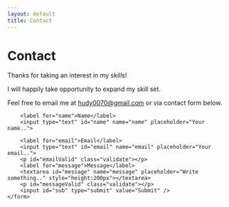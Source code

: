 ```yaml
---
layout: default
title: Contact
---
```

# Contact
<div class="container">
    <p>Thanks for taking an interest in my skills!</p>
    <p>I will happily take opportunity to expand my skill set.</p>
    <p>Feel free to email me at <a href="mailto:hudy0070@gmail.com">hudy0070@gmail.com</a> or via contact form below.</p>
</div>

<div class="mailform">
    <form id="form" action="https://formspree.io/hudy0070@gmail.com" method="POST">

        <label for="name">Name</label>
        <input type="text" id="name" name="name" placeholder="Your name..">

        <label for="email">Email</label>
        <input type="text" id="email" name="email" placeholder="Your email..">
        <p id="emailValid" class="validate"></p>
        <label for="message">Message</label>
        <textarea id="message" name="message" placeholder="Write something.." style="height:200px"></textarea>
        <p id="messageValid" class="validate"></p>
        <input id="sub" type="submit" value="Submit" />
    </form>
</div>

<script type="text/javascript" src="https://cdn.jsdelivr.net/npm/jquery@3.2.1/dist/jquery.min.js"></script>
<script type="text/javascript" src="assets/submitMail.js"></script>